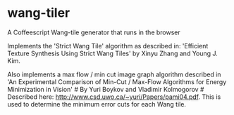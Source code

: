 wang-tiler
==========

A Coffeescript Wang-tile generator that runs in the browser

Implements the 'Strict Wang Tile' algorithm as described in: 'Efficient Texture Synthesis Using Strict Wang Tiles' by Xinyu Zhang and Young J. Kim.

Also implements a max flow / min cut image graph algorithm described in 'An Experimental Comparison of Min-Cut / Max-Flow Algorithms for Energy Minimization in Vision' # By Yuri Boykov and Vladimir Kolmogorov # Described here: http://www.csd.uwo.ca/~yuri/Papers/pami04.pdf. This is used to determine the minimum error cuts for each Wang tile.
